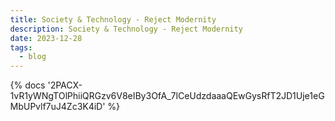 ```yaml
---
title: Society & Technology - Reject Modernity
description: Society & Technology - Reject Modernity
date: 2023-12-28
tags:
  - blog
---
```

<body style="margin:0">
{% docs '2PACX-1vR1yWNgTOlPhiiQRGzv6V8eIBy3OfA_7lCeUdzdaaaQEwGysRfT2JD1Uje1eGMbUPvlf7uJ4Zc3K4iD' %}